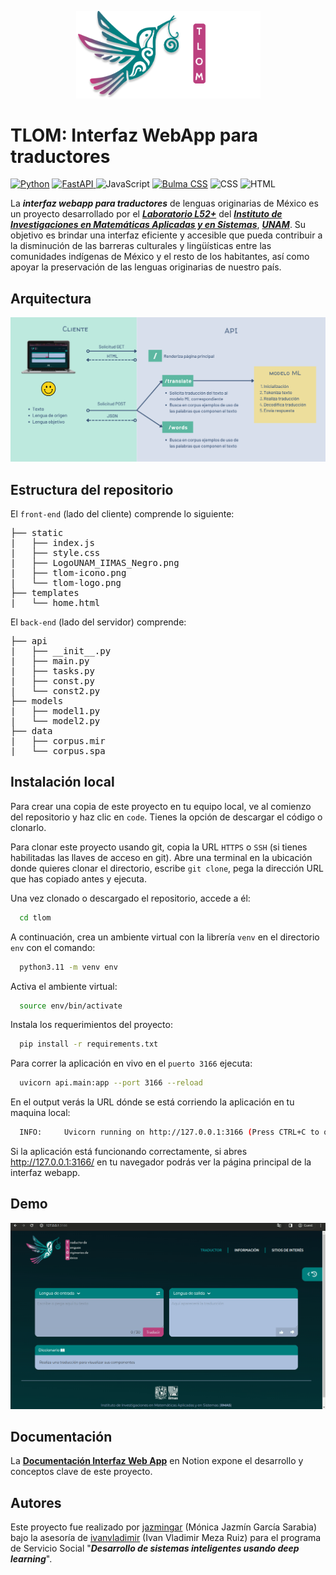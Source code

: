 <p align="center">
<img src="static/tlom-logo.png" width="295">
</p>

# TLOM: Interfaz WebApp para traductores

[![Python](https://img.shields.io/badge/python-3.11-blue?style=for-the-badge&logo=python&logoColor=%23ffe161&label=python&color=%234786b8)](https://www.python.org/)
[![FastAPI](https://img.shields.io/badge/fastapi-%23555555?style=for-the-badge&logo=fastapi)
](https://fastapi.tiangolo.com/)
![JavaScript](https://img.shields.io/badge/javascript-%23555555?style=for-the-badge&logo=javascript)
[![Bulma CSS](https://img.shields.io/badge/bulma-%23555555?style=for-the-badge&logo=bulma)](https://bulma.io/)
![CSS](https://img.shields.io/badge/css-%23555555?style=for-the-badge&logo=css3&logoColor=%2339acdd)
![HTML](https://img.shields.io/badge/html-%23555555?style=for-the-badge&logo=html5&logoColor=%23f06a31)

La ***interfaz webapp para traductores*** de lenguas originarias de México es un proyecto desarrollado por el [***Laboratorio L52+***](https://l52mas.gitlab.io/) del 
[***Instituto de Investigaciones en Matemáticas Aplicadas y en Sistemas***](https://www.iimas.unam.mx), [***UNAM***](https://www.unam.mx).  Su objetivo es brindar una interfaz eficiente y accesible que pueda contribuir a la disminución de las barreras culturales y lingüísticas entre las comunidades indígenas de México y el resto de los habitantes, así como apoyar la preservación de las lenguas originarias de nuestro país. 

## Arquitectura 

<p align="center">
<img src="arquitectura.png">
</p>

## Estructura del repositorio
El `front-end` (lado del cliente) comprende lo siguiente: 

<pre>
├── static
|   ├── index.js
|   ├── style.css
|   ├── LogoUNAM_IIMAS_Negro.png
|   ├── tlom-icono.png
|   └── tlom-logo.png
├── templates
|   └── home.html
</pre>

El `back-end` (lado del servidor) comprende:

<pre>
├── api
|   ├── __init__.py
|   ├── main.py
|   ├── tasks.py
|   ├── const.py
|   └── const2.py
├── models
|   ├── model1.py
|   └── model2.py
├── data
|   ├── corpus.mir
|   └── corpus.spa
</pre>

## Instalación local
Para crear una copia de este proyecto en tu equipo local, ve al comienzo del repositorio y haz clic en `code`. Tienes la opción de descargar el código o clonarlo. 

Para clonar este proyecto usando git, copia la URL `HTTPS` o `SSH` (si tienes habilitadas las llaves de acceso en git). Abre una terminal en la ubicación donde quieres clonar el directorio, escribe `git clone`, pega la dirección URL que has copiado antes y ejecuta.

Una vez clonado o descargado el repositorio, accede a él:

```bash
  cd tlom
  ```

A continuación, crea un ambiente virtual con la librería `venv` en el directorio `env` con el comando: 

```bash
  python3.11 -m venv env
  ```

Activa el ambiente virtual:

```bash
  source env/bin/activate
  ```

Instala los requerimientos del proyecto:

```bash
  pip install -r requirements.txt
  ```
Para correr la aplicación en vivo en el `puerto 3166` ejecuta:

```bash
  uvicorn api.main:app --port 3166 --reload
  ```
En el output verás la URL dónde se está corriendo la aplicación en tu maquina local:
```bash
  INFO:     Uvicorn running on http://127.0.0.1:3166 (Press CTRL+C to quit)
  ```
Si la aplicación está funcionando correctamente, si abres http://127.0.0.1:3166/ en tu navegador podrás ver la página principal de la interfaz webapp.

## Demo
<p align="center">
 <img src="demo.gif" alt="Project demo">
</p>

## Documentación
La [**Documentación Interfaz Web App**](https://piragua.notion.site/Interfaz-Web-App-95e829c1483c4f6cb756020c4a8318d9?pvs=4) en Notion expone el desarrollo y conceptos clave de este proyecto.

## Autores
Este proyecto fue realizado por 
[jazmingar](https://gitlab.com/jazmingar) (Mónica Jazmín García Sarabia) bajo la asesoría de [ivanvladimir](https://gitlab.com/ivanvladimir) (Ivan Vladimir Meza Ruiz) para el programa de Servicio Social "***Desarrollo de sistemas inteligentes usando deep learning***". 
